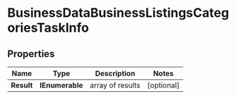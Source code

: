 # BusinessDataBusinessListingsCategoriesTaskInfo


## Properties

| Name | Type | Description | Notes |
|------------ | ------------- | ------------- | -------------|
**Result** | **IEnumerable<BusinessDataBusinessListingsCategoriesResultInfo>** | array of results |[optional]|